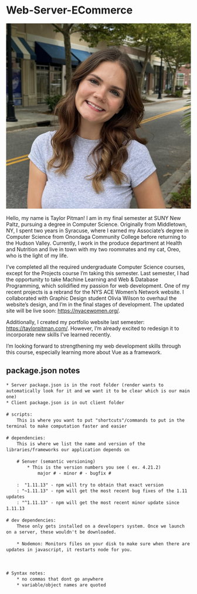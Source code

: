 # Web-Server-ECommerce

![Head shot](./images//headshot..jpg)

Hello, my name is Taylor Pitman! I am in my final semester at SUNY New Paltz, pursuing a degree in Computer Science. Originally from Middletown, NY, 
I spent two years in Syracuse, where I earned my Associate’s degree in Computer Science from Onondaga Community College before returning to the Hudson Valley.
Currently, I work in the produce department at Health and Nutrition and live in town with my two roommates and my cat, Oreo, who is the light of my life.

I’ve completed all the required undergraduate Computer Science courses, except for the Projects course I’m taking this semester. 
Last semester, I had the opportunity to take Machine Learning and Web & Database Programming, which solidified my passion for web development.
One of my recent projects is a rebrand for the NYS ACE Women’s Network website. I collaborated with Graphic Design student Olivia Wilson to overhaul the 
website’s design, and I’m in the final stages of development. The updated site will be live soon: https://nyacewomen.org/.

Additionally, I created my portfolio website last semester: https://taylorpitman.com/. However, I’m already excited to redesign it to incorporate new 
skills I’ve learned recently.

I’m looking forward to strengthening my web development skills through this course, especially learning more about Vue as a framework.




## package.json notes
    * Server package.json is in the root folder (render wants to automatically look for it and we want it to be clear which is our main one)
    * Client package.json is in out client folder
    
    # scripts:
        This is where you want to put "shortcuts"/commands to put in the terminal to make computation faster and easier

    # dependencies: 
        This is where we list the name and version of the libraries/frameworks our application depends on
    
        # Senver (semantic versioning)
            * This is the version numbers you see ( ex. 4.21.2)
                major # - minor # - bugfix #

        :  "1.11.13" - npm will try to obtain that exact version
        : "~1.11.13" - npm will get the most recent bug fixes of the 1.11 updates 
        : "^1.11.13" - npm will get the most recent minor update since 1.11.13

    # dev dependencies: 
        These only gets installed on a developers system. Once we launch on a server, these wouldn't be downloaded.

        * Nodemon: Monitors files on your disk to make sure when there are updates in javascript, it restarts node for you.

    

    # Syntax notes:
        * no commas that dont go anywhere
        * variable/object names are quoted